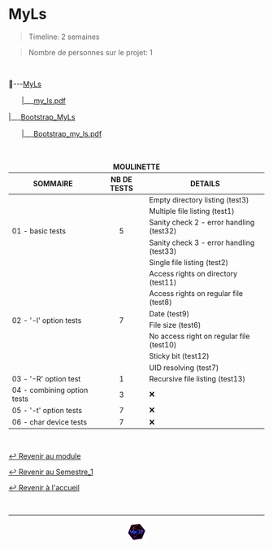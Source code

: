# MyLs

>Timeline: 2 semaines

>Nombre de personnes sur le projet: 1

<br>

📂---[MyLs](https://github.com/Studio-17/Epitech-Subjects/tree/main/Semestre_1/B-PSU-100/My_ls/MyLs)

ㅤㅤ|___[my_ls.pdf](https://github.com/Studio-17/Epitech-Subjects/blob/main/Semestre_1/B-PSU-100/My_ls/MyLs/my_ls.pdf)

|___[Bootstrap_MyLs](https://github.com/Studio-17/Epitech-Subjects/tree/main/Semestre_1/B-PSU-100/My_ls/Bootstrap_MyLs)

ㅤㅤ|___[Bootstrap_my_ls.pdf](https://github.com/Studio-17/Epitech-Subjects/blob/main/Semestre_1/B-PSU-100/My_ls/Bootstrap_MyLs/my_ls_bootstrap.pdf)

<br>

<table align="center">
    <thead>
    <tr>
            <td colspan="3" align="center"><strong>MOULINETTE</strong></td>
    </tr>
        <tr>
            <th>SOMMAIRE</th>
            <th>NB DE TESTS</th>
            <th>DETAILS</th>
        </tr>
    </thead>
    <tbody>
        <tr>
            <td rowspan="5">01 - basic tests</td>
            <td rowspan="5" style="text-align: center;">5</td>
            <td>Empty directory listing (test3)</td>
        </tr>
        <tr>
            <td>Multiple file listing (test1)</td>
        </tr>
        <tr>
            <td>Sanity check 2 - error handling (test32)</td>
        </tr>
        <tr>
            <td>Sanity check 3 - error handling (test33)</td>
        </tr>
        <tr>
            <td>Single file listing (test2)</td>
        </tr>
        <tr>
            <td rowspan="7">02 - '-l' option tests</td>
            <td rowspan="7" style="text-align: center;">7</td>
            <td>Access rights on directory (test11)</td>
        </tr>
        <tr>
            <td>Access rights on regular file (test8)</td>
        </tr>
        <tr>
            <td>Date (test9)</td>
        </tr>
        <tr>
            <td>File size (test6)</td>
        </tr>
        <tr>
            <td>No access right on regular file (test10)</td>
        </tr>
        <tr>
            <td>Sticky bit (test12)</td>
        </tr>
        <tr>
            <td>UID resolving (test7)</td>
        </tr>
        <tr>
            <td rowspan="1">03 - '-R' option test</td>
            <td rowspan="1" style="text-align: center;">1</td>
            <td>Recursive file listing (test13)</td>
        </tr>
        <tr>
            <td rowspan="1">04 - combining option tests</td>
            <td rowspan="1" style="text-align: center;">3</td>
            <td>❌</td>
        </tr>
        <tr>
            <td rowspan="1">05 - '-t' option tests</td>
            <td rowspan="1" style="text-align: center;">7</td>
            <td>❌</td>
        </tr>
        <tr>
            <td rowspan="1">06 - char device tests</td>
            <td rowspan="1" style="text-align: center;">7</td>
            <td>❌</td>
        </tr>
    </tbody>
</table>

<br>

[↩️ Revenir au module](https://github.com/Studio-17/Epitech-Subjects/tree/main/Semestre_1/B-PSU-100)

[↩️ Revenir au Semestre_1](https://github.com/Studio-17/Epitech-Subjects/tree/main/Semestre_1)

[↩️ Revenir à l'accueil](https://github.com/Studio-17/Epitech-Subjects)

<br>

---

<div align="center">

<a href="https://github.com/Studio-17" target="_blank"><img src="../../../voc17.gif" width="40"></a>

</div>